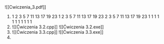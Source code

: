 ![[Cwiczenia_3.pdf]]

1. 
      1  2  3  5  7 11 13 17 19 23
      1  2  3  5  7 11 13 17 19 23
      2  3  5  7 11 13 17 19 23  1
      1  1  1  1  1  1  1  1  1  1
2. 
   ![[Ćwiczenia 3.2.cpp]]
   ![[Ćwiczenia 3.2.exe]]
3. 
    ![[Ćwiczenia 3.3.cpp]]
    ![[Ćwiczenia 3.3.exe]]
4. 
   